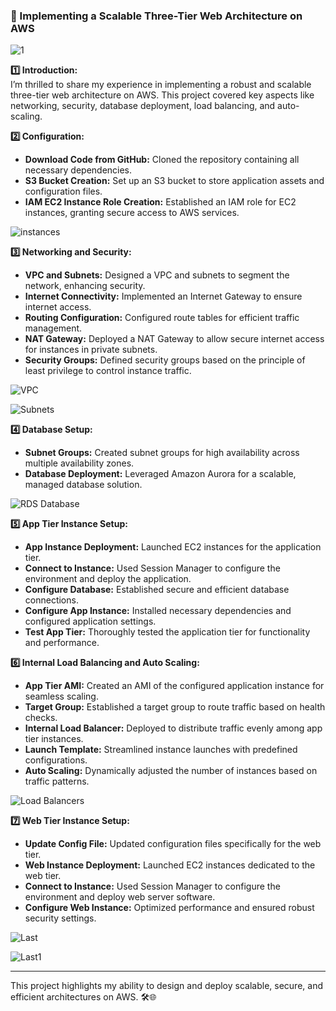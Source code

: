 ### 🚀 Implementing a Scalable Three-Tier Web Architecture on AWS

![1](https://github.com/user-attachments/assets/c762f63c-3c8a-4c23-b704-ae0deb4f50f8)


**1️⃣ Introduction:**  
I’m thrilled to share my experience in implementing a robust and scalable three-tier web architecture on AWS. This project covered key aspects like networking, security, database deployment, load balancing, and auto-scaling.

**2️⃣ Configuration:**
- **Download Code from GitHub:** Cloned the repository containing all necessary dependencies.
- **S3 Bucket Creation:** Set up an S3 bucket to store application assets and configuration files.
- **IAM EC2 Instance Role Creation:** Established an IAM role for EC2 instances, granting secure access to AWS services.

![instances](https://github.com/user-attachments/assets/897500ea-e42d-454f-8fdd-38ff9a53e252)


**3️⃣ Networking and Security:**
- **VPC and Subnets:** Designed a VPC and subnets to segment the network, enhancing security.
- **Internet Connectivity:** Implemented an Internet Gateway to ensure internet access.
- **Routing Configuration:** Configured route tables for efficient traffic management.
- **NAT Gateway:** Deployed a NAT Gateway to allow secure internet access for instances in private subnets.
- **Security Groups:** Defined security groups based on the principle of least privilege to control instance traffic.

![VPC](https://github.com/user-attachments/assets/c6af6233-520d-40e2-b3e3-2705df6cb31b)


![Subnets](https://github.com/user-attachments/assets/63d7a6e8-bba4-4344-9e00-349510f1d7f2)


**4️⃣ Database Setup:**  
- **Subnet Groups:** Created subnet groups for high availability across multiple availability zones.
- **Database Deployment:** Leveraged Amazon Aurora for a scalable, managed database solution.

![RDS Database](https://github.com/user-attachments/assets/69868ce6-3051-48ab-84d1-5fb8e0b3d5ff)


**5️⃣ App Tier Instance Setup:**  
- **App Instance Deployment:** Launched EC2 instances for the application tier.
- **Connect to Instance:** Used Session Manager to configure the environment and deploy the application.
- **Configure Database:** Established secure and efficient database connections.
- **Configure App Instance:** Installed necessary dependencies and configured application settings.
- **Test App Tier:** Thoroughly tested the application tier for functionality and performance.

**6️⃣ Internal Load Balancing and Auto Scaling:**
- **App Tier AMI:** Created an AMI of the configured application instance for seamless scaling.
- **Target Group:** Established a target group to route traffic based on health checks.
- **Internal Load Balancer:** Deployed to distribute traffic evenly among app tier instances.
- **Launch Template:** Streamlined instance launches with predefined configurations.
- **Auto Scaling:** Dynamically adjusted the number of instances based on traffic patterns.

![Load Balancers](https://github.com/user-attachments/assets/61316b50-02a2-44a9-940d-65f6f17aa652)


**7️⃣ Web Tier Instance Setup:**
- **Update Config File:** Updated configuration files specifically for the web tier.
- **Web Instance Deployment:** Launched EC2 instances dedicated to the web tier.
- **Connect to Instance:** Used Session Manager to configure the environment and deploy web server software.
- **Configure Web Instance:** Optimized performance and ensured robust security settings.


![Last](https://github.com/user-attachments/assets/e5034435-5d5e-4a70-a556-dbe379d6ceaa)



![Last1](https://github.com/user-attachments/assets/39540691-cd16-4549-a59a-4708a31472d5)




---

This project highlights my ability to design and deploy scalable, secure, and efficient architectures on AWS. 🛠️🌐
